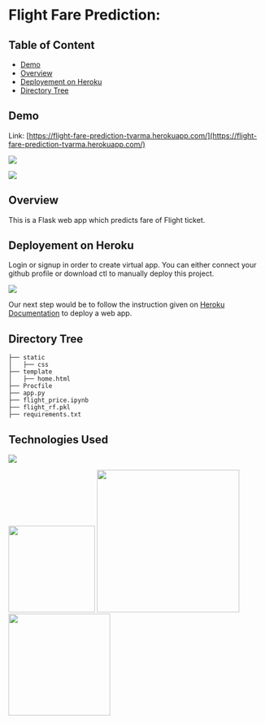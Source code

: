 # Flight Fare Prediction: 	

## Table of Content	
  * [Demo](#demo)	
  * [Overview](#overview)	
  * [Deployement on Heroku](#deployement-on-heroku)	
  * [Directory Tree](#directory-tree)	

## Demo	
Link: [https://flight-fare-prediction-tvarma.herokuapp.com/](https://flight-fare-prediction-tvarma.herokuapp.com/)	

[![](https://i.imgur.com/WcxYuWG.png)](https://flight-fare-prediction-tvarma.herokuapp.com/)	

[![](https://i.imgur.com/1sB0Fvu.png)](https://flight-fare-prediction-tvarma.herokuapp.com/)	

## Overview	
This is a Flask web app which predicts fare of Flight ticket.	

## Deployement on Heroku	
Login or signup in order to create virtual app. You can either connect your github profile or download ctl to manually deploy this project.	

[![](https://i.imgur.com/dKmlpqX.png)](https://heroku.com)	

Our next step would be to follow the instruction given on [Heroku Documentation](https://devcenter.heroku.com/articles/getting-started-with-python) to deploy a web app.	

## Directory Tree 	
```	
├── static 	
│   ├── css	
├── template	
│   ├── home.html	
├── Procfile		
├── app.py	
├── flight_price.ipynb	
├── flight_rf.pkl	
├── requirements.txt	
```	

## Technologies Used	

![](https://forthebadge.com/images/badges/made-with-python.svg)	

[<img target="_blank" src="https://flask.palletsprojects.com/en/1.1.x/_images/flask-logo.png" width=170>](https://flask.palletsprojects.com/en/1.1.x/) [<img target="_blank" src="https://number1.co.za/wp-content/uploads/2017/10/gunicorn_logo-300x85.png" width=280>](https://gunicorn.org) [<img target="_blank" src="https://scikit-learn.org/stable/_static/scikit-learn-logo-small.png" width=200>](https://scikit-learn.org/stable/) 	


